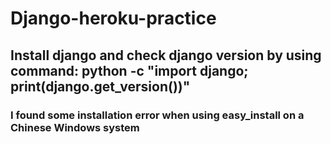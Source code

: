 # Django-heroku-practice
  ## Install django and check django version by using command: python -c "import django; print(django.get_version())"
  ### I found some installation error when using easy_install on a Chinese Windows system
